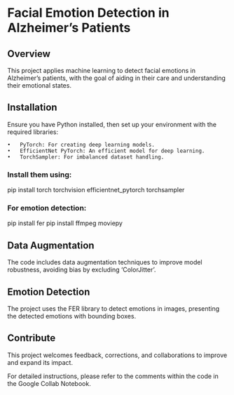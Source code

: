 # Facial Emotion Detection in Alzheimer’s Patients

## Overview

This project applies machine learning to detect facial emotions in Alzheimer’s patients, with the goal of aiding in their care and understanding their emotional states.

## Installation

Ensure you have Python installed, then set up your environment with the required libraries:

	•	PyTorch: For creating deep learning models.
	•	EfficientNet PyTorch: An efficient model for deep learning.
	•	TorchSampler: For imbalanced dataset handling.

### Install them using:

pip install torch torchvision efficientnet_pytorch torchsampler

### For emotion detection:

pip install fer
pip install ffmpeg moviepy

## Data Augmentation

The code includes data augmentation techniques to improve model robustness, avoiding bias by excluding ‘ColorJitter’.

## Emotion Detection

The project uses the FER library to detect emotions in images, presenting the detected emotions with bounding boxes.

## Contribute

This project welcomes feedback, corrections, and collaborations to improve and expand its impact.

For detailed instructions, please refer to the comments within the code in the Google Collab Notebook.
